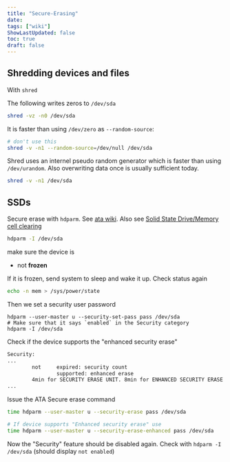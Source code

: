 ```yaml
---
title: "Secure-Erasing"
date: 
tags: ["wiki"]
ShowLastUpdated: false
toc: true
draft: false
---
```



## Shredding devices and files

With `shred`

The following writes zeros to `/dev/sda`

```sh
shred -vz -n0 /dev/sda
```

It is faster than using `/dev/zero` as `--random-source`:

```sh
# don't use this
shred -v -n1 --random-source=/dev/null /dev/sda
```

Shred uses an internel pseudo random generator which is faster than using
`/dev/urandom`. Also overwriting data once is usually sufficient today.

```sh
shred -v -n1 /dev/sda
```

## SSDs

Secure erase with `hdparm`. See [ata
wiki](https://ata.wiki.kernel.org/index.php/ATA_Secure_Erase). Also see [Solid
State Drive/Memory cell
clearing](https://wiki.archlinux.org/index.php/Solid_state_drive/Memory_cell_clearing)

```sh
hdparm -I /dev/sda
```

make sure the device is
- not **frozen**

If it is frozen, send system to sleep and wake it up. Check status again

```sh
echo -n mem > /sys/power/state
```

Then we set a security user password 

```
hdparm --user-master u --security-set-pass pass /dev/sda
# Make sure that it says `enabled` in the Security category
hdparm -I /dev/sda
```

Check if the device supports the "enhanced security erase"

```sh
Security:
...
        not     expired: security count
                supported: enhanced erase
        4min for SECURITY ERASE UNIT. 8min for ENHANCED SECURITY ERASE UNIT.
...
```

Issue the ATA Secure erase command

```sh
time hdparm --user-master u --security-erase pass /dev/sda

# If device supports "Enhanced security erase" use
time hdparm --user-master u --security-erase-enhanced pass /dev/sda
```

Now the "Security" feature should be disabled again. Check with `hdparm -I
/dev/sda` (should display `not enabled`)




